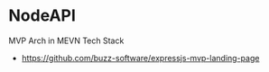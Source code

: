 # NodeAPI

MVP Arch in MEVN Tech Stack 
* https://github.com/buzz-software/expressjs-mvp-landing-page
